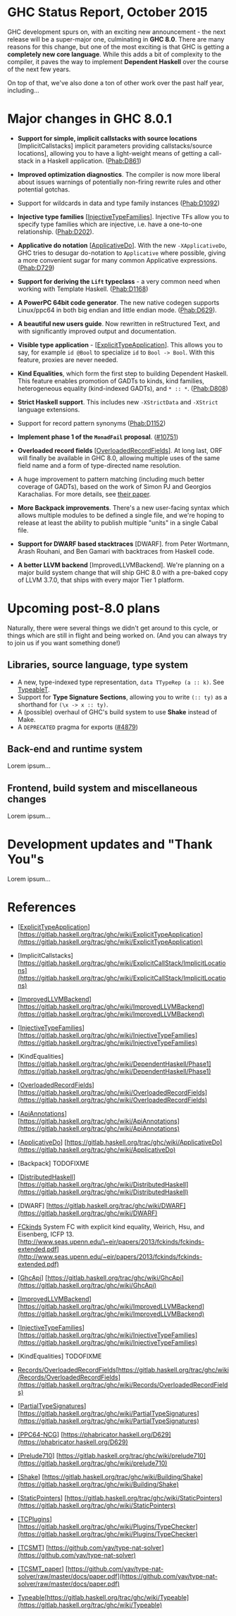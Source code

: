 # GHC Status Report, October 2015


GHC development spurs on, with an exciting new announcement - the next release will be a super-major one, culminating in **GHC 8.0**. There are many reasons for this change, but one of the most exciting is that GHC is getting a **completely new core language**. While this adds a bit of complexity to the compiler, it paves the way to implement **Dependent Haskell** over the course of the next few years.


On top of that, we've also done a ton of other work over the past half year, including...

# Major changes in GHC 8.0.1

- **Support for simple, implicit callstacks with source locations** \[ImplicitCallstacks\] implicit parameters providing callstacks/source locations\], allowing you to have a light-weight means of getting a call-stack in a Haskell application. ([Phab:D861](https://phabricator.haskell.org/D861))

- **Improved optimization diagnostics**. The compiler is now more liberal about issues warnings of potentially non-firing rewrite rules and other potential gotchas.

- Support for wildcards in data and type family instances ([Phab:D1092](https://phabricator.haskell.org/D1092))

- **Injective type families** \[[InjectiveTypeFamilies](injective-type-families)\]. Injective TFs allow you to specify type families which are injective, i.e. have a one-to-one relationship. ([Phab:D202](https://phabricator.haskell.org/D202)).

- **Applicative do notation** \[[ApplicativeDo](applicative-do)\]. With the new `-XApplicativeDo`, GHC tries to desugar do-notation to `Applicative` where possible, giving a more convenient sugar for many common Applicative expressions. ([Phab:D729](https://phabricator.haskell.org/D729))

- **Support for deriving the `Lift` typeclass** - a very common need when working with Template Haskell. ([Phab:D1168](https://phabricator.haskell.org/D1168))

- **A PowerPC 64bit code generator**. The new native codegen supports Linux/ppc64 in both big endian and little endian mode. ([Phab:D629](https://phabricator.haskell.org/D629)).

- **A beautiful new users guide**. Now rewritten in reStructured Text, and with significantly improved output and documentation.

- **Visible type application** - \[[ExplicitTypeApplication](explicit-type-application)\]. This allows you to say, for example `id @Bool` to specialize `id` to `Bool -> Bool`. With this feature, proxies are never needed.

- **Kind Equalities**, which form the first step to building Dependent Haskell. This feature enables promotion of GADTs to kinds, kind families, heterogeneous equality (kind-indexed GADTs), and `* :: *`. ([Phab:D808](https://phabricator.haskell.org/D808))

- **Strict Haskell support**. This includes new `-XStrictData` and `-XStrict` language extensions.

- Support for record pattern synonyms ([Phab:D1152](https://phabricator.haskell.org/D1152))

- **Implement phase 1 of the `MonadFail` proposal**. ([\#10751](https://gitlab.haskell.org//ghc/ghc/issues/10751))

- **Overloaded record fields** \[[OverloadedRecordFields](overloaded-record-fields)\]. At long last, ORF will finally be available in GHC 8.0, allowing multiple uses of the same field name and a form of type-directed name resolution.

- A huge improvement to pattern matching (including much better coverage of GADTs), based on the work of Simon PJ and Georgios Karachalias. For more details, see [their paper](http://research.microsoft.com/en-us/um/people/simonpj/papers/pattern-matching/gadtpm.pdf).

- **More Backpack improvements**. There's a new user-facing syntax which allows multiple modules to be defined a single file, and we're hoping to release at least the ability to publish multiple "units" in a single Cabal file.

- **Support for DWARF based stacktraces** \[DWARF\]. from Peter Wortmann, Arash Rouhani, and Ben Gamari with backtraces from Haskell code.

- **A better LLVM backend** \[ImprovedLLVMBackend\]. We're planning on a major build system change that will ship GHC 8.0 with a pre-baked copy of LLVM 3.7.0, that ships with every major Tier 1 platform.

# Upcoming post-8.0 plans


Naturally, there were several things we didn't get around to this cycle, or things which are still in flight and being worked on. (And you can always try to join us if you want something done!)

## Libraries, source language, type system

- A new, type-indexed type representation, `data TTypeRep (a :: k)`. See [TypeableT](typeable-t).
- Support for **Type Signature Sections**, allowing you to write `(:: ty)` as a shorthand for `(\x -> x :: ty)`.
- A (possible) overhaul of GHC's build system to use **Shake** instead of Make.
- A `DEPRECATED` pragma for exports ([\#4879](https://gitlab.haskell.org//ghc/ghc/issues/4879))

## Back-end and runtime system


Lorem ipsum...

## Frontend, build system and miscellaneous changes


Lorem ipsum...

# Development updates and "Thank You"s


Lorem ipsum...

# References

- \[[ExplicitTypeApplication](explicit-type-application)\] [https://gitlab.haskell.org/trac/ghc/wiki/ExplicitTypeApplication](https://gitlab.haskell.org/trac/ghc/wiki/ExplicitTypeApplication)
- \[ImplicitCallstacks\] [https://gitlab.haskell.org/trac/ghc/wiki/ExplicitCallStack/ImplicitLocations](https://gitlab.haskell.org/trac/ghc/wiki/ExplicitCallStack/ImplicitLocations)
- [\[ImprovedLLVMBackend](improved-llvm-backend)\] [https://gitlab.haskell.org/trac/ghc/wiki/ImprovedLLVMBackend](https://gitlab.haskell.org/trac/ghc/wiki/ImprovedLLVMBackend)
- \[[InjectiveTypeFamilies](injective-type-families)\] [https://gitlab.haskell.org/trac/ghc/wiki/InjectiveTypeFamilies](https://gitlab.haskell.org/trac/ghc/wiki/InjectiveTypeFamilies)
- \[KindEqualities\] [https://gitlab.haskell.org/trac/ghc/wiki/DependentHaskell/Phase1](https://gitlab.haskell.org/trac/ghc/wiki/DependentHaskell/Phase1)
- \[[OverloadedRecordFields](overloaded-record-fields)\] [https://gitlab.haskell.org/trac/ghc/wiki/OverloadedRecordFields](https://gitlab.haskell.org/trac/ghc/wiki/OverloadedRecordFields)

- \[[ApiAnnotations](api-annotations)\] [https://gitlab.haskell.org/trac/ghc/wiki/ApiAnnotations](https://gitlab.haskell.org/trac/ghc/wiki/ApiAnnotations)
- \[[ApplicativeDo](applicative-do)\] [https://gitlab.haskell.org/trac/ghc/wiki/ApplicativeDo](https://gitlab.haskell.org/trac/ghc/wiki/ApplicativeDo)
- \[Backpack\] TODOFIXME
- \[[DistributedHaskell](distributed-haskell)\] [https://gitlab.haskell.org/trac/ghc/wiki/DistributedHaskell](https://gitlab.haskell.org/trac/ghc/wiki/DistributedHaskell)
- \[DWARF\] [https://gitlab.haskell.org/trac/ghc/wiki/DWARF](https://gitlab.haskell.org/trac/ghc/wiki/DWARF)
- [FCkinds](http://www.seas.upenn.edu/~eir/papers/2013/fckinds/fckinds-extended.pdf) System FC with explicit kind equality, Weirich, Hsu, and Eisenberg, ICFP 13. [http://www.seas.upenn.edu/\~eir/papers/2013/fckinds/fckinds-extended.pdf](http://www.seas.upenn.edu/~eir/papers/2013/fckinds/fckinds-extended.pdf)
- \[[GhcApi](ghc-api)\] [https://gitlab.haskell.org/trac/ghc/wiki/GhcApi](https://gitlab.haskell.org/trac/ghc/wiki/GhcApi)
- [\[ImprovedLLVMBackend](improved-llvm-backend)\] [https://gitlab.haskell.org/trac/ghc/wiki/ImprovedLLVMBackend](https://gitlab.haskell.org/trac/ghc/wiki/ImprovedLLVMBackend)
- \[[InjectiveTypeFamilies](injective-type-families)\] [https://gitlab.haskell.org/trac/ghc/wiki/InjectiveTypeFamilies](https://gitlab.haskell.org/trac/ghc/wiki/InjectiveTypeFamilies)
- \[KindEqualities\] TODOFIXME
- [Records/OverloadedRecordFields](records/overloaded-record-fields)[https://gitlab.haskell.org/trac/ghc/wiki/Records/OverloadedRecordFields](https://gitlab.haskell.org/trac/ghc/wiki/Records/OverloadedRecordFields)
- \[[PartialTypeSignatures](partial-type-signatures)\] [https://gitlab.haskell.org/trac/ghc/wiki/PartialTypeSignatures](https://gitlab.haskell.org/trac/ghc/wiki/PartialTypeSignatures)
- [\[PPC64-NCG](https://phabricator.haskell.org/D629)\] [https://phabricator.haskell.org/D629](https://phabricator.haskell.org/D629)
- [\[Prelude710](prelude710)\] [https://gitlab.haskell.org/trac/ghc/wiki/prelude710](https://gitlab.haskell.org/trac/ghc/wiki/prelude710)
- [\[Shake](building/shake)\] [https://gitlab.haskell.org/trac/ghc/wiki/Building/Shake](https://gitlab.haskell.org/trac/ghc/wiki/Building/Shake)
- \[[StaticPointers](static-pointers)\] [https://gitlab.haskell.org/trac/ghc/wiki/StaticPointers](https://gitlab.haskell.org/trac/ghc/wiki/StaticPointers)
- [\[TCPlugins](plugins/type-checker)\] [https://gitlab.haskell.org/trac/ghc/wiki/Plugins/TypeChecker](https://gitlab.haskell.org/trac/ghc/wiki/Plugins/TypeChecker)
- [\[TCSMT](https://github.com/yav/type-nat-solver)\] [https://github.com/yav/type-nat-solver](https://github.com/yav/type-nat-solver)
- [\[TCSMT_paper](https://github.com/yav/type-nat-solver/raw/master/docs/paper.pdf)\] [https://github.com/yav/type-nat-solver/raw/master/docs/paper.pdf](https://github.com/yav/type-nat-solver/raw/master/docs/paper.pdf)
- [Typeable](typeable)[https://gitlab.haskell.org/trac/ghc/wiki/Typeable](https://gitlab.haskell.org/trac/ghc/wiki/Typeable)
